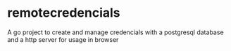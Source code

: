# remotecredencials
A go project to create and manage credencials with a postgresql database and a http server for usage in browser

